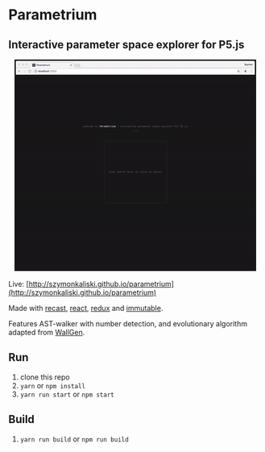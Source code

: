 # Parametrium

## Interactive parameter space explorer for P5.js

<p align="center"><img src="assets/demo.gif" alt="screenshot" style="max-width:100%;"></p>

Live: [http://szymonkaliski.github.io/parametrium](http://szymonkaliski.github.io/parametrium)

Made with [recast](https://github.com/benjamn/recast), [react](https://facebook.github.io/react/), [redux](https://github.com/reactjs/redux) and [immutable](https://facebook.github.io/immutable-js/).

Features AST-walker with number detection, and evolutionary algorithm adapted from [WallGen](http://szymonkaliski.github.io/wallgen).

## Run

1. clone this repo
2. `yarn` or `npm install`
3. `yarn run start` or `npm start`

## Build

1. `yarn run build` or `npm run build`


